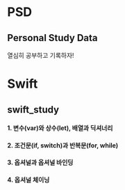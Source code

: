 # PSD
## Personal Study Data
열심히 공부하고 기록하자!




<h1> Swift </h1>
<h2> swift_study </h2>
<h4>1. 변수(var)와 상수(let), 배열과 딕셔너리 </h4>
<h4>2. 조건문(if, switch)과 반복문(for, while)</h4>
<h4>3. 옵셔널과 옵셔널 바인딩</h4>
<h4>4. 옵셔널 체이닝</h4>
